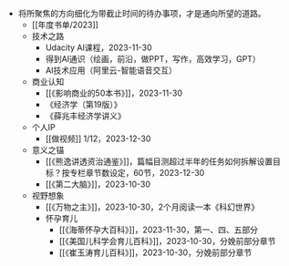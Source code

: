 - 将所聚焦的方向细化为带截止时间的待办事项，才是通向所望的道路。
	- [[年度书单/2023]]
	- 技术之路
		- Udacity AI课程，2023-11-30
		- 得到AI通识（绘画，前沿，做PPT，写作，高效学习，GPT）
		- AI技术应用（阿里云-智能语音交互）
	- 商业认知
		- [[《影响商业的50本书》]]，2023-11-30
		- 《经济学（第19版）》
		- 《薛兆丰经济学讲义》
	- 个人IP
		- [[做视频]] 1/12，2023-12-30
	- 意义之锚
		- [[《熊逸讲透资治通鉴》]]，篇幅目测超过半年的任务如何拆解设置目标？按专栏章节数设定，60节，2023-12-30
		- [[《第二大脑》]]，2023-10-30
	- 视野想象
		- [[《万物之主》]]，2023-10-30，2个月阅读一本《科幻世界》
		- 怀孕育儿
			- [[《海蒂怀孕大百科》]]，2023-11-30，第一、四、五部分
			- [[《美国儿科学会育儿百科》]]，2023-10-30，分娩前部分章节
			- [[《崔玉涛育儿百科》]]，2023-10-30，分娩前部分章节